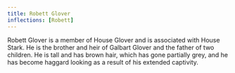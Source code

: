 ```yaml
---
title: Robett Glover
inflections: [Robett]
---
```


Robett Glover is a member of House Glover and is associated with House Stark. He is the brother and heir of Galbart Glover and the father of two children. He is tall and has brown hair, which has gone partially grey, and he has become haggard looking as a result of his extended captivity. 



